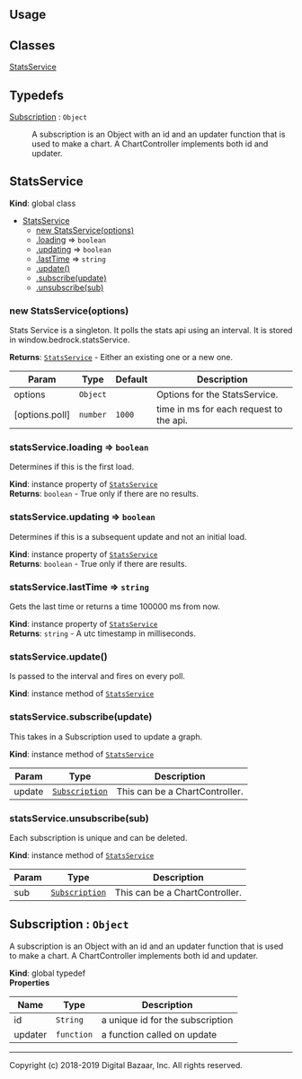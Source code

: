 ## Usage

## Classes

<dl>
<dt><a href="#StatsService">StatsService</a></dt>
<dd></dd>
</dl>

## Typedefs

<dl>
<dt><a href="#Subscription">Subscription</a> : <code>Object</code></dt>
<dd><p>A subscription is an Object with an id and an updater function that is used
to make a chart. A ChartController implements both id and updater.</p>
</dd>
</dl>

<a name="StatsService"></a>

## StatsService
**Kind**: global class  

* [StatsService](#StatsService)
    * [new StatsService(options)](#new_StatsService_new)
    * [.loading](#StatsService+loading) ⇒ <code>boolean</code>
    * [.updating](#StatsService+updating) ⇒ <code>boolean</code>
    * [.lastTime](#StatsService+lastTime) ⇒ <code>string</code>
    * [.update()](#StatsService+update)
    * [.subscribe(update)](#StatsService+subscribe)
    * [.unsubscribe(sub)](#StatsService+unsubscribe)

<a name="new_StatsService_new"></a>

### new StatsService(options)
Stats Service is a singleton.
It polls the stats api using an interval.
It is stored in window.bedrock.statsService.

**Returns**: [<code>StatsService</code>](#StatsService) - Either an existing one or a new one.  

| Param | Type | Default | Description |
| --- | --- | --- | --- |
| options | <code>Object</code> |  | Options for the StatsService. |
| [options.poll] | <code>number</code> | <code>1000</code> | time in ms for each request to the api. |

<a name="StatsService+loading"></a>

### statsService.loading ⇒ <code>boolean</code>
Determines if this is the first load.

**Kind**: instance property of [<code>StatsService</code>](#StatsService)  
**Returns**: <code>boolean</code> - True only if there are no results.  
<a name="StatsService+updating"></a>

### statsService.updating ⇒ <code>boolean</code>
Determines if this is a subsequent update and not an initial load.

**Kind**: instance property of [<code>StatsService</code>](#StatsService)  
**Returns**: <code>boolean</code> - True only if there are results.  
<a name="StatsService+lastTime"></a>

### statsService.lastTime ⇒ <code>string</code>
Gets the last time or returns a time 100000 ms from now.

**Kind**: instance property of [<code>StatsService</code>](#StatsService)  
**Returns**: <code>string</code> - A utc timestamp in milliseconds.  
<a name="StatsService+update"></a>

### statsService.update()
Is passed to the interval and fires on every poll.

**Kind**: instance method of [<code>StatsService</code>](#StatsService)  
<a name="StatsService+subscribe"></a>

### statsService.subscribe(update)
This takes in a Subscription used to update a graph.

**Kind**: instance method of [<code>StatsService</code>](#StatsService)  

| Param | Type | Description |
| --- | --- | --- |
| update | [<code>Subscription</code>](#Subscription) | This can be a ChartController. |

<a name="StatsService+unsubscribe"></a>

### statsService.unsubscribe(sub)
Each subscription is unique and can be deleted.

**Kind**: instance method of [<code>StatsService</code>](#StatsService)  

| Param | Type | Description |
| --- | --- | --- |
| sub | [<code>Subscription</code>](#Subscription) | This can be a ChartController. |

<a name="Subscription"></a>

## Subscription : <code>Object</code>
A subscription is an Object with an id and an updater function that is used
to make a chart. A ChartController implements both id and updater.

**Kind**: global typedef  
**Properties**

| Name | Type | Description |
| --- | --- | --- |
| id | <code>String</code> | a unique id for the subscription |
| updater | <code>function</code> | a function called on update |


---
Copyright (c) 2018-2019 Digital Bazaar, Inc. All rights reserved.
